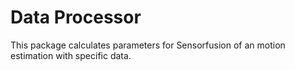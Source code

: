 # Data Processor

This package calculates parameters for Sensorfusion of an motion estimation with specific data.
